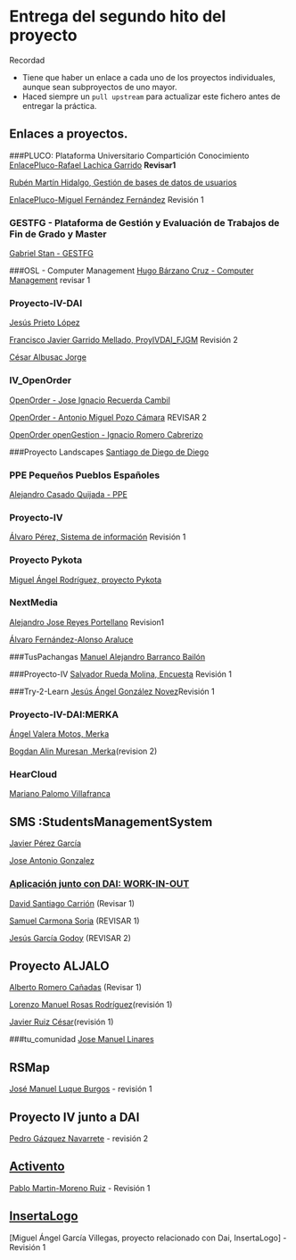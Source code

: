 
# Entrega del segundo hito del proyecto

Recordad
* Tiene que haber un enlace a cada uno de los proyectos individuales, aunque sean subproyectos de uno mayor.
* Haced siempre un `pull upstream` para actualizar este fichero antes de entregar la práctica.

## Enlaces a proyectos.
###PLUCO: Plataforma Universitario Compartición Conocimiento
[EnlacePluco-Rafael Lachica Garrido](https://github.com/rafaellg8/IV-PLUCO-RLG/blob/master/practica2IV.md) **Revisar1**

[Rubén Martín Hidalgo, Gestión de bases de datos de usuarios](https://github.com/romilgildo/IV-PLUCO-RMH)

[EnlacePluco-Miguel Fernández Fernández](https://github.com/migueib17/IV-PLUCO-MFF/blob/master/practica2.md) Revisión 1

### GESTFG - Plataforma de Gestión y Evaluación de Trabajos de Fin de Grado y Master

[Gabriel Stan - GESTFG](https://github.com/gabriel-stan/gestion-tfg)

###OSL - Computer Management
[Hugo Bárzano Cruz - Computer Management](https://github.com/hugobarzano/osl-computer-management)
revisar 1



### Proyecto-IV-DAI

[Jesús Prieto López](https://github.com/JesGor/Proyecto-IV-DAI)

[Francisco Javier Garrido Mellado, ProyIVDAI_FJGM](https://github.com/javiergarridomellado/IV_javiergarridomellado) Revisión 2

[César Albusac Jorge](https://github.com/cesar2/Proyecto-IV)

### IV_OpenOrder

[OpenOrder - Jose Ignacio Recuerda Cambil](https://github.com/ignaciorecuerda/OpenOrder_Proyecto_IV)

[OpenOrder - Antonio Miguel Pozo Cámara](https://github.com/AntonioPozo/Proyecto_IV-OpenOrder) REVISAR 2

[OpenOrder openGestion - Ignacio Romero Cabrerizo](https://github.com/nachobit/IV_PR_OpenOrder)

###Proyecto Landscapes
[Santiago de Diego de Diego](https://github.com/santidediego/Landscapes/blob/master/README.md)

### PPE Pequeños Pueblos Españoles
[Alejandro Casado Quijada - PPE](https://github.com/acasadoquijada/IV)

### Proyecto-IV
[Álvaro Pérez, Sistema de información](https://github.com/alvaro-gr/proyecto-IV) Revisión 1

### Proyecto Pykota      
[Miguel Ángel Rodríguez, proyecto Pykota](https://github.com/miguelangelrdguez/IV/)     

### NextMedia
[Alejandro Jose Reyes Portellano](https://github.com/reyic/NextMedia) Revision1

[Álvaro Fernández-Alonso Araluce](https://github.com/araluce/NextMedia)

###TusPachangas
[Manuel Alejandro Barranco Bailón](https://github.com/mabarrbai/TusPachangas)

###Proyecto-IV
[Salvador Rueda Molina, Encuesta](https://github.com/srmf9/Proyecto-IV) Revisión 1

###Try-2-Learn
[Jesús Ángel González Novez](https://github.com/jesusgn90/Try-2-Learn)Revisión 1

### Proyecto-IV-DAI:MERKA
[Ángel Valera Motos, Merka](https://github.com/AngelValera/proyectoIV-Modulo-1.git)

[Bogdan Alin Muresan ,Merka](https://github.com/bogdananas/proyectoIV-modulo2.git)(revision 2)

### HearCloud
[Mariano Palomo Villafranca](https://github.com/mpvillafranca/hear-cloud)

## SMS :StudentsManagementSystem
[Javier Pérez García](https://github.com/neon520/SMS-BDyReplica)




[Jose Antonio Gonzalez](https://github.com/JA-Gonz/SMS_Estadisticas)

### [Aplicación junto con DAI: WORK-IN-OUT](https://github.com/jesmorc/Proyecto-IV.git)

[David Santiago Carrión](https://github.com/dscdac/Proyecto-IV-modulo2) (Revisar 1)

[Samuel Carmona Soria](https://github.com/Samuc/Proyecto-IV-modulo3) (REVISAR 1)

[Jesús García Godoy](https://github.com/jesmorc/Proyecto-IV-modulo1) (REVISAR 2)

## Proyecto ALJALO
[Alberto Romero Cañadas](https://github.com/sn1k/submodulo-Alberto) (Revisar 1)

[Lorenzo Manuel  Rosas Rodríguez](https://github.com/lorenmanu/submodulo-lorenzo)(revisión 1)

[Javier Ruiz César](https://github.com/javiexfiliana7/submodulo-javi)(revisión 1)




###tu_comunidad
[Jose Manuel Linares](https://github.com/koji3/tu_comunidad)


## RSMap
[José Manuel Luque Burgos](https://github.com/luqueburgosjm/RSMap) - revisión 1


## Proyecto IV junto a DAI

[Pedro Gázquez Navarrete](https://github.com/pedrogazquez/Proyecto-IV) - revisión 2







## [Activento](https://github.com/Activento/Activento)
[Pablo Martin-Moreno Ruiz](https://github.com/pmmre/Activento-PabloMartin-MorenoRuiz) - Revisión 1

## [InsertaLogo](https://github.com/magvugr/InsertaLogo.git)
[Miguel Ángel García Villegas, proyecto relacionado con Dai, InsertaLogo] - Revisión 1

